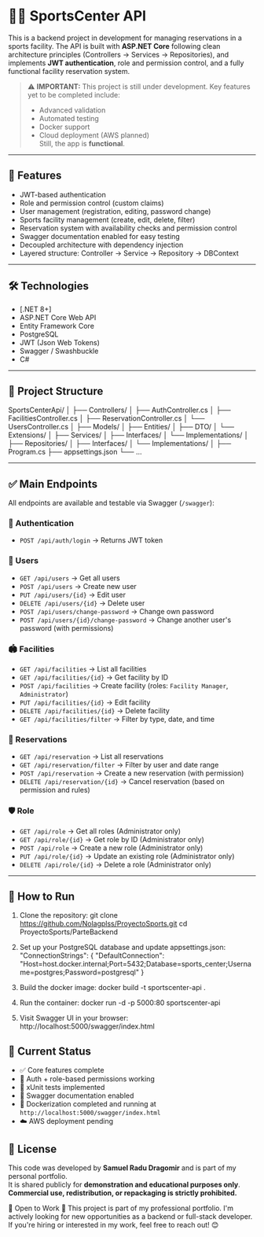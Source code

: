 # 🏋️‍♂️ SportsCenter API

This is a backend project in development for managing reservations in a sports facility. The API is built with **ASP.NET Core** following clean architecture principles (Controllers → Services → Repositories), and implements **JWT authentication**, role and permission control, and a fully functional facility reservation system.

> ⚠️ **IMPORTANT:** This project is still under development. Key features yet to be completed include:
> - Advanced validation
> - Automated testing
> - Docker support
> - Cloud deployment (AWS planned)  
> Still, the app is **functional**.

---

## 🚀 Features

- JWT-based authentication
- Role and permission control (custom claims)
- User management (registration, editing, password change)
- Sports facility management (create, edit, delete, filter)
- Reservation system with availability checks and permission control
- Swagger documentation enabled for easy testing
- Decoupled architecture with dependency injection
- Layered structure: Controller → Service → Repository → DBContext

---

## 🛠️ Technologies

- [.NET 8+]
- ASP.NET Core Web API
- Entity Framework Core
- PostgreSQL
- JWT (Json Web Tokens)
- Swagger / Swashbuckle
- C#

---

## 📁 Project Structure

SportsCenterApi/
│
├── Controllers/
│ ├── AuthController.cs
│ ├── FacilitiesController.cs
│ ├── ReservationController.cs
│ └── UsersController.cs
│
├── Models/
│ ├── Entities/
│ ├── DTO/
│ └── Extensions/
│
├── Services/
│ ├── Interfaces/
│ └── Implementations/
│
├── Repositories/
│ ├── Interfaces/
│ └── Implementations/
│
├── Program.cs
├── appsettings.json
└── ...


---

## ✅ Main Endpoints

All endpoints are available and testable via Swagger (`/swagger`):

### 🔐 Authentication
- `POST /api/auth/login` → Returns JWT token

### 👤 Users
- `GET /api/users` → Get all users
- `POST /api/users` → Create new user
- `PUT /api/users/{id}` → Edit user
- `DELETE /api/users/{id}` → Delete user
- `POST /api/users/change-password` → Change own password
- `POST /api/users/{id}/change-password` → Change another user's password (with permissions)

### 🏟️ Facilities
- `GET /api/facilities` → List all facilities
- `GET /api/facilities/{id}` → Get facility by ID
- `POST /api/facilities` → Create facility (roles: `Facility Manager`, `Administrator`)
- `PUT /api/facilities/{id}` → Edit facility
- `DELETE /api/facilities/{id}` → Delete facility
- `GET /api/facilities/filter` → Filter by type, date, and time

### 📅 Reservations
- `GET /api/reservation` → List all reservations
- `GET /api/reservation/filter` → Filter by user and date range
- `POST /api/reservation` → Create a new reservation (with permission)
- `DELETE /api/reservation/{id}` → Cancel reservation (based on permission and rules)

### 🛡️ Role
- `GET /api/role` → Get all roles (Administrator only)
- `GET /api/role/{id}` → Get role by ID (Administrator only)
- `POST /api/role` → Create a new role (Administrator only)
- `PUT /api/role/{id}` → Update an existing role (Administrator only)
- `DELETE /api/role/{id}` → Delete a role (Administrator only)

---

## 🧪 How to Run

1. Clone the repository:
  git clone https://github.com/Nolagplss/ProyectoSports.git
cd ProyectoSports/ParteBackend

2. Set up your PostgreSQL database and update appsettings.json:
"ConnectionStrings": {
  "DefaultConnection": "Host=host.docker.internal;Port=5432;Database=sports_center;Username=postgres;Password=postgresql"
}

3. Build the docker image: 
 docker build -t sportscenter-api .

4. Run the container: 
 docker run -d -p 5000:80 sportscenter-api

5. Visit Swagger UI in your browser: 
 http://localhost:5000/swagger/index.html


## 📌 Current Status
+ ✅ Core features complete  
+ 🔐 Auth + role-based permissions working  
+ 🧪 xUnit tests implemented  
+ 📄 Swagger documentation enabled  
+ 🐳 Dockerization completed and running at `http://localhost:5000/swagger/index.html`  
+ ☁️ AWS deployment pending


## 📃 License
This code was developed by **Samuel Radu Dragomir** and is part of my personal portfolio.  
It is shared publicly for **demonstration and educational purposes only**.  
**Commercial use, redistribution, or repackaging is strictly prohibited.**

💼 Open to Work 🚀
This project is part of my professional portfolio. I'm actively looking for new opportunities as a backend or full-stack developer.
If you're hiring or interested in my work, feel free to reach out! 😊
